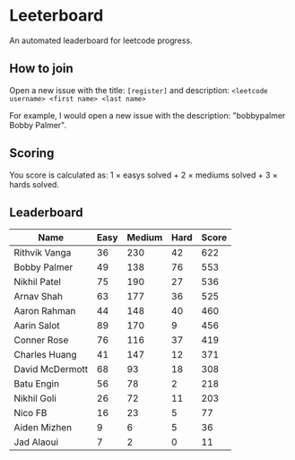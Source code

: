 # Leeterboard

An automated leaderboard for leetcode progress.

## How to join

Open a new issue with the title: `[register]` and description:
`<leetcode username> <first name> <last name>`

For example, I would open a new issue with the description: "bobbypalmer Bobby Palmer".

## Scoring

You score is calculated as:
1 $\times$ easys solved + 2 $\times$ mediums solved + 3 $\times$ hards solved.

## Leaderboard
| Name | Easy | Medium | Hard | Score |
| --- | --- | --- | --- | --- |
| Rithvik Vanga | 36 | 230 | 42 | 622 |
| Bobby Palmer | 49 | 138 | 76 | 553 |
| Nikhil Patel | 75 | 190 | 27 | 536 |
| Arnav Shah | 63 | 177 | 36 | 525 |
| Aaron Rahman | 44 | 148 | 40 | 460 |
| Aarin Salot | 89 | 170 | 9 | 456 |
| Conner Rose | 76 | 116 | 37 | 419 |
| Charles Huang | 41 | 147 | 12 | 371 |
| David McDermott | 68 | 93 | 18 | 308 |
| Batu Engin | 56 | 78 | 2 | 218 |
| Nikhil Goli | 26 | 72 | 11 | 203 |
| Nico FB | 16 | 23 | 5 | 77 |
| Aiden Mizhen | 9 | 6 | 5 | 36 |
| Jad Alaoui | 7 | 2 | 0 | 11 |
